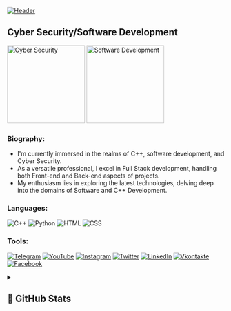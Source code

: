 [![Header](https://i.postimg.cc/s259SrTx/lazydevbanner.png)](https://devbutlazy.vn.ua/)

## Cyber Security/Software Development

<a>
  <img src="https://i.postimg.cc/15Pt5ZqM/cybersecurity.png" alt="Cyber Security" width="180"/>
</a>
<a>
  <img src="https://i.postimg.cc/s22GfCbb/software-dev.png" alt="Software Development" width="180"/>
</a>

### Biography:
<!-- YOUTUBE:START -->
- I'm currently immersed in the realms of C++, software development, and Cyber Security. 
- As a versatile professional, I excel in Full Stack development, handling both Front-end and Back-end aspects of projects.
- My enthusiasm lies in exploring the latest technologies, delving deep into the domains of Software and C++ Development.
<!-- YOUTUBE:END -->

### Languages:
![C++](https://img.shields.io/badge/-C++-090909?style=for-the-badge&logo=C%2b%2b&logoColor=6296CC)
![Python](https://img.shields.io/badge/-Python-090909?style=for-the-badge&logo=python&logoColor=F8CB09)
![HTML](https://img.shields.io/badge/-Python-090909?style=for-the-badge)
![CSS](https://img.shields.io/badge/-Python-090909?style=for-the-badge)

### Tools:
[![Telegram](https://img.shields.io/badge/-Telegram-090909?style=for-the-badge&logo=telegram&logoColor=27A0D9)](https://t.me/the_cybermania)
[![YouTube](https://img.shields.io/badge/-YouTube-090909?style=for-the-badge&logo=YouTube&logoColor=FF0000)](https://www.youtube.com/alexeyshpavdaMain)
[![Instagram](https://img.shields.io/badge/-Instagram-090909?style=for-the-badge&logo=instagram&logoColor=B4068E)](https://www.instagram.com/alexeyshpavda)
[![Twitter](https://img.shields.io/badge/-Twitter-090909?style=for-the-badge&logo=Twitter&logoColor=1C9DEB)](https://twitter.com/alexeyshpavda)
[![LinkedIn](https://img.shields.io/badge/-LinkedIn-090909?style=for-the-badge&logo=linkedin&logoColor=007BB6)](https://www.linkedin.com/in/alexeyshpavda)
[![Vkontakte](https://img.shields.io/badge/-Vkontakte-090909?style=for-the-badge&logo=Vk&logoColor=4F7DB3)](https://vk.com/alexeyshpavda)
[![Facebook](https://img.shields.io/badge/-Facebook-090909?style=for-the-badge&logo=Facebook&logoColor=1195F5)](https://www.facebook.com/alexeyshpavda)


<details align="left">
  <summary><h2><b>🍃 GitHub Stats</b></h2></summary>
  <p>
   <img src="https://github-readme-stats.vercel.app/api/top-langs/?username=devbutlazy&theme=dracula&layout=compact&hide_border=true&bg_color=00000000" />
   <br>
   <img src="https://github-readme-stats.vercel.app/api?username=devbutlazy&count_private=true&show_icons=true&theme=dracula&hide_border=true&bg_color=00000000" />
  </p>
</details>
